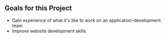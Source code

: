 ## Goals for this Project

- Gain experience of what it's like to work on an application-development team
- Improve website development skills 
